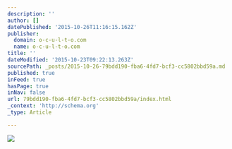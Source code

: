 ```yaml
---
description: ''
author: []
datePublished: '2015-10-26T11:16:15.162Z'
publisher:
  domain: o-c-u-l-t-o.com
  name: o-c-u-l-t-o.com
title: ''
dateModified: '2015-10-23T09:22:13.263Z'
sourcePath: _posts/2015-10-26-79bdd190-fba6-4fd7-bcf3-cc5802bbd59a.md
published: true
inFeed: true
hasPage: true
inNav: false
url: 79bdd190-fba6-4fd7-bcf3-cc5802bbd59a/index.html
_context: 'http://schema.org'
_type: Article

---
```

![](http://40.media.tumblr.com/tumblr_m6l35sSxiD1qzqavpo1_1280.jpg)
